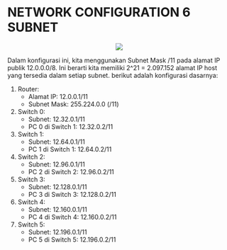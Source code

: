 # NETWORK CONFIGURATION 6 SUBNET

<div align="center">
<img src="./assets/illustrasi.gif">
</div>

Dalam konfigurasi ini, kita menggunakan Subnet Mask /11 pada alamat IP publik 12.0.0.0/8. Ini berarti kita memiliki 2^21 = 2.097.152 alamat IP host yang tersedia dalam setiap subnet. berikut adalah konfigurasi dasarnya:

1. Router:
   * Alamat IP: 12.0.0.1/11
   * Subnet Mask: 255.224.0.0 (/11)
2. Switch 0:
   * Subnet: 12.32.0.1/11
   * PC 0 di Switch 1: 12.32.0.2/11
3. Switch 1:
   * Subnet: 12.64.0.1/11
   * PC 1 di Switch 1: 12.64.0.2/11
4. Switch 2:
   * Subnet: 12.96.0.1/11
   * PC 2 di Switch 2: 12.96.0.2/11
4. Switch 3:
   * Subnet: 12.128.0.1/11
   * PC 3 di Switch 3: 12.128.0.2/11
5. Switch 4:
   * Subnet: 12.160.0.1/11
   * PC 4 di Switch 4: 12.160.0.2/11
6. Switch 5:
   * Subnet: 12.196.0.1/11
   * PC 5 di Switch 5: 12.196.0.2/11